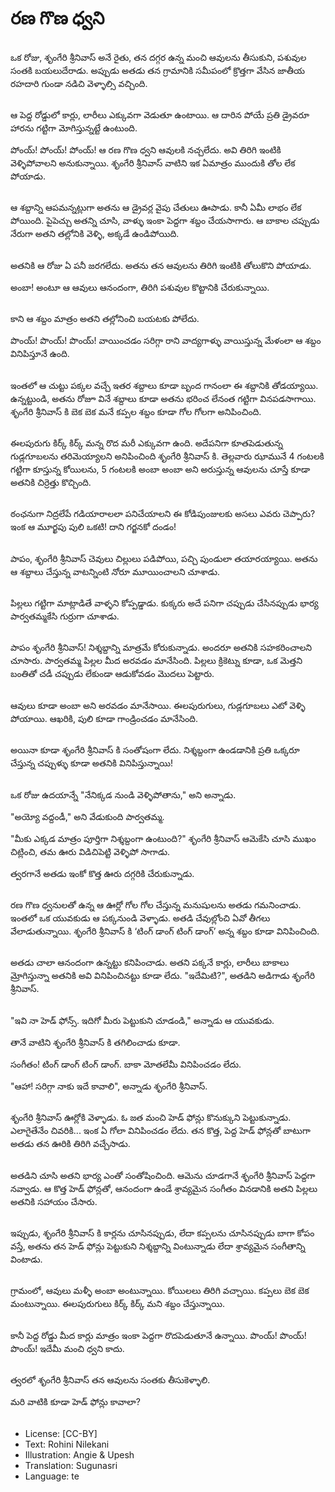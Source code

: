 # రణ గొణ ధ్వని

##
ఒక రోజు, శృంగేరి శ్రీనివాస్ అనే రైతు, తన దగ్గర ఉన్న మంచి ఆవులను తీసుకుని, పశువుల సంతకి బయలుదేరాడు. అప్పుడు అతడు తన గ్రామానికి సమీపంలో క్రొత్తగా వేసిన జాతీయ రహదారి గుండా నడిచి వెళ్ళాల్సి వచ్చింది.

##
ఆ పెద్ద రోడ్డులో కార్లు, లారీలు ఎక్కువగా వెడుతూ ఉంటాయి. ఆ దారిన పోయే ప్రతి డ్రైవరూ హారను గట్టిగా మోగిస్తున్నట్టే ఉంటుంది.

పోంయ్! పోంయ్! పోంయ్! ఆ రణ గొణ ధ్వని ఆవులకి నచ్చలేదు. అవి తిరిగి ఇంటికి వెళ్ళిపోవాలని అనుకున్నాయి. శృంగేరి శ్రీనివాస్ వాటిని ఇక ఏమాత్రం ముందుకి తోల లేక పోయాడు.

##
ఆ శబ్దాన్ని ఆపమన్నట్లుగా అతను ఆ డ్రైవర్ల వైపు చేతులు ఊపాడు. కానీ ఏమీ లాభం లేక పోయింది. పైపెచ్చు అతన్ని చూసి, వాళ్ళు ఇంకా పెద్దగా శబ్దం చేయసాగారు. ఆ బాకాల చప్పుడు నేరుగా అతని తల్లోనికి వెళ్ళి, అక్కడే ఉండిపోయిది.

##
అతనికి ఆ రోజు ఏ పనీ జరగలేదు. అతను తన ఆవులను తిరిగి ఇంటికి తోలుకొని పోయాడు.

అంబా! అంటూ ఆ ఆవులు ఆనందంగా, తిరిగి పశువుల కొట్టానికి చేరుకున్నాయి.

##
కాని ఆ శబ్దం మాత్రం అతని తల్లోనించి బయటకు పోలేదు.

పొంయ్! పొంయ్! పొంయ్! వాయించడం సరిగ్గా రాని వాద్యగాళ్ళు వాయిస్తున్న మేళంలా ఆ శబ్దం వినిపిస్తూనే ఉంది. 

##
ఇంతలో ఆ చుట్టు పక్కల వచ్చే ఇతర శబ్దాలు కూడా బృంద గానంలా ఈ శబ్దానికి తోడయ్యాయి. ఉన్నట్టుండి, అతను రోజూ వినే శబ్దాలు కూడా అతను భరించ లేనంత గట్టిగా వినపడసాగాయి. శృంగేరి శ్రీనివాస్ కి బెక బెక మనే కప్పల శబ్దం కూడా గోల గోలగా అనిపించింది.

##
ఈలపురుగు కిర్క్ కిర్క్ మన్న రొద మరీ ఎక్కువగా ఉంది. అదేపనిగా కూతపెడుతున్న గుడ్లగూబలను తరిమెయ్యాలని అనిపించింది శృంగేరి శ్రీనివాస్ కి. తెల్లవారు ఝామునే 4 గంటలకి గట్టిగా కూస్తున్న కోయిలను, 5 గంటలకి అంబా అంబా అని అరుస్తున్న ఆవులను చూస్తే కూడా అతనికి చిర్రెత్తు కొచ్చింది.

##
ఠంఛనుగా నిద్రలేపే గడియారాలలా పనిచేయాలని ఈ కోడిపుంజులకు అసలు ఎవరు చెప్పారు? ఇంక ఆ మూర్ఖపు పులి ఒకటి! దాని గర్జనకో దండం!

##
పాపం, శృంగేరి శ్రీనివాస్ చెవులు చిల్లులు పడిపోయి, పచ్చి పుండులా తయారయ్యాయి. అతను ఆ శబ్దాలు చేస్తున్న వాటన్నింటి నోరూ మూయించాలని చూశాడు. 

##
పిల్లలు గట్టిగా మాట్లాడితే వాళ్ళని కోప్పడ్డాడు. కుక్కరు అదే పనిగా చప్పుడు చేసినప్పుడు భార్య పార్వతమ్మకేసి గుర్రుగా చూశాడు.

##
పాపం శృంగేరి శ్రీనివాస్! నిశ్శబ్దాన్ని మాత్రమే కోరుకున్నాడు. అందరూ అతనికి సహకరించాలని చూసారు. పార్వతమ్మ పిల్లల మీద అరవడం మానేసింది. పిల్లలు క్రికెట్ను కూడా, ఒక మెత్తని బంతితో చడీ చప్పుడు లేకుండా ఆడుకోవడం మొదలు పెట్టారు.

##
ఆవులు కూడా అంబా అని అరవడం మానేసాయి. ఈలపురుగులు, గుడ్లగూబలు ఎటో వెళ్ళి పోయాయి. ఆఖరికి, పులి కూడా గాండ్రించడం మానేసింది.

##
అయినా కూడా శృంగేరి శ్రీనివాస్ కి సంతోషంగా లేదు. నిశ్శబ్దంగా ఉండడానికి ప్రతి ఒక్కరూ చేస్తున్న చప్పుళ్ళు కూడా అతనికి వినిపిస్తున్నాయి!

##
ఒక రోజు ఉదయాన్నే "నేనిక్కడ నుండి వెళ్ళిపోతాను," అని అన్నాడు.

"అయ్యో వద్దండీ," అని వేడుకుంది పార్వతమ్మ.

"మీకు ఎక్కడ మాత్రం పూర్తిగా నిశ్శబ్దంగా ఉంటుంది?" శృంగేరి శ్రీనివాస్ ఆమెకేసి చూసి ముఖం చిట్లించి, తమ ఊరు విడిచిపెట్టి వెళ్ళిపో సాగాడు.

త్వరగానే అతడు ఇంకో కొత్త ఊరు దగ్గరికి చేరుకున్నాడు.

##
రణ గొణ ధ్వనులతో ఉన్న ఆ ఊర్లో గోల గోల చేస్తున్న మనుషులను అతడు గమనించాడు. ఇంతలో ఒక యువకుడు ఆ పక్కనుండి వెళ్ళాడు. అతడి చేవుల్లోంచి ఏవో తీగలు వేలాడుతున్నాయి. శృంగేరి శ్రీనివాస్ కి ‘టింగ్ డాంగ్ టింగ్ డాంగ్’ అన్న శబ్దం కూడా వినిపించింది. 

##
అతడు చాలా ఆనందంగా ఉన్నట్టు కనిపించాడు. అతని పక్కనే కార్లు, లారీలు బాకాలు మ్రోగిస్తున్నా అతనికి అవి వినిపించినట్టు కూడా లేదు.
"ఇదేమిటి?", అతడిని అడిగాడు శృంగేరి శ్రీనివాస్.

##
"ఇవి నా హెడ్ ఫోన్స్. ఇదిగో మీరు పెట్టుకుని చూడండి," అన్నాడు ఆ యువకుడు.

తానే వాటిని శృంగేరి శ్రీనివాస్ కి తగిలించాడు కూడా.

సంగీతం! టింగ్ డాంగ్ టింగ్ డాంగ్. బాకా మోతలేమీ వినిపించడం లేదు.

"ఆహా! సరిగ్గా నాకు ఇదే కావాలి", అన్నాడు శృంగేరి శ్రీనివాస్.

##
శృంగేరి శ్రీనివాస్ ఊర్లోకి వెళ్ళాడు. ఓ జత మంచి హెడ్ ఫోన్లు కొనుక్కుని పెట్టుకున్నాడు. ఎలాగైతేనేం చివరికి... ఇంక ఏ గోలా వినిపించడం లేదు.
తన కొత్త, పెద్ద హెడ్ ఫోన్లతో బాటుగా అతడు తన ఊరికి తిరిగి వచ్చేసాడు.

##
అతడిని చూసి అతని భార్య ఎంతో సంతోషించింది. ఆమెను చూడగానే శృంగేరి శ్రీనివాస్ పెద్దగా నవ్వాడు. ఆ కొత్త హెడ్ ఫోన్లతో, ఆనందంగా ఉండే శ్రావ్యమైన సంగీతం వినడానికి అతని పిల్లలు అతనికి సహాయం చేసారు.

##
ఇప్పుడు, శృంగేరి శ్రీనివాస్ కి కార్లను చూసినప్పుడు, లేదా కప్పలను చూసినప్పుడు బాగా కోపం వస్తే, అతను తన హెడ్ ఫోన్లు పెట్టుకుని నిశ్శబ్దాన్ని వింటున్నాడు లేదా శ్రావ్యమైన సంగీతాన్ని వింటాడు.

##
గ్రామంలో, ఆవులు మళ్ళీ అంబా అంటున్నాయి. కోయిలలు తిరిగి వచ్చాయి. కప్పలు బెక బెక మంటున్నాయి. ఈలపురుగులు కిర్క్ కిర్క్ మని శబ్దం చేస్తున్నాయి.

##
కానీ పెద్ద రోడ్డు మీద కార్లు మాత్రం ఇంకా పెద్దగా రొదపెడుతూనే ఉన్నాయి. 
పొంయ్! పొంయ్! పొంయ్! ఇదేమీ మంచి ధ్వని కాదు.

##
త్వరలో శృంగేరి శ్రీనివాస్ తన ఆవులను సంతకు తీసుకెళ్ళాలి.

మరి వాటికి కూడా హెడ్ ఫోన్లు కావాలా?

##
* License: [CC-BY]
* Text: Rohini Nilekani
* Illustration: Angie & Upesh
* Translation: Sugunasri
* Language: te
